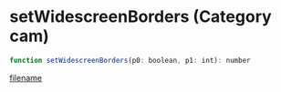 # setWidescreenBorders (Category cam)

```js
function setWidescreenBorders(p0: boolean, p1: int): number
```

[filename](setWidescreenBorders_m.md ':include')
